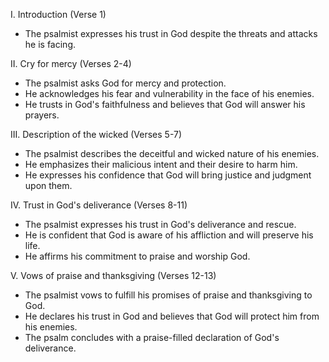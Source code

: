 I. Introduction (Verse 1)
- The psalmist expresses his trust in God despite the threats and attacks he is facing.

II. Cry for mercy (Verses 2-4)
- The psalmist asks God for mercy and protection.
- He acknowledges his fear and vulnerability in the face of his enemies.
- He trusts in God's faithfulness and believes that God will answer his prayers.

III. Description of the wicked (Verses 5-7)
- The psalmist describes the deceitful and wicked nature of his enemies.
- He emphasizes their malicious intent and their desire to harm him.
- He expresses his confidence that God will bring justice and judgment upon them.

IV. Trust in God's deliverance (Verses 8-11)
- The psalmist expresses his trust in God's deliverance and rescue.
- He is confident that God is aware of his affliction and will preserve his life.
- He affirms his commitment to praise and worship God.

V. Vows of praise and thanksgiving (Verses 12-13)
- The psalmist vows to fulfill his promises of praise and thanksgiving to God.
- He declares his trust in God and believes that God will protect him from his enemies.
- The psalm concludes with a praise-filled declaration of God's deliverance.